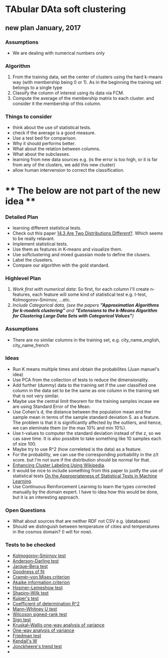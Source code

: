 # TAbular DAta soft clustering

## new plan January, 2017

### Assumptions
* We are dealing with numerical numbers only


### Algorithm
1. From the training data, set the center of clusters using the hard k-means way (with membership being 0 or 1). As in the beginning the training set belongs to a single type
2. Classify the column of interest using its data via FCM.
3. Compute the average of the membership matrix to each cluster. and consider it the membership of this column.

### Things to consider
* think about the use of statistical tests.
* check if the average is a good measure.
* Use a test bed for comparison.
* Why it should performs better.
* What about the relation between columns.
* What about the subclasses.
* learning from new data sources e.g. (is the error is too high, or it is far from any of the clusters, we add this new cluster)
* allow human intervension to correct the classification.

** The below are not part of the new idea **
================================
### Detailed Plan
* learning different statistical tests.
* Check out this paper [14.3 Are Two Distributions Different?](http://www.aip.de/groups/soe/local/numres/bookcpdf/c14-3.pdf). Which seems to be really relavant.
* Implement statistical tests.
* Use them as features in K-means and visualize them.
* Use softclustering and mixed guassian mode to define the clusers.
* Label the cluseters.
* Compare our algorithm with the gold standard.


### Highlevel Plan
1. *Work first with numerical data*: So first, for each column I'll create n-features, each feature will some kind of statistical test e.g. t-test, Kolmogorov–Smirnov, ...etc.
2. *Include Categorical data, (see the papers __"Approximation Algorithms for k-models clustering"__ and __"Extensions to the k-Means Algorithm for Clustering Large Data Sets with Categorical Values"__)*


### Assumptions
* There are no similar columns in the training set, e.g. city_name_english, city_name_french


### Ideas
* Run K means multiple times and obtain the probabilites (Juan manuel's idea)
* Use PCA from the collection of tests to reduce the dimensionality.
* Add further (dummy) data to the training set if the user classified one column in the data set to be the same as one column in the training set that is not very similar.
* Maybe use the central limit theorem for the training samples incase we are using Standard Error of the Mean.
* Use Cohen's d, the distance between the population mean and the sample mean in terms of the sample standard deviation S. as a feature. The problem is that it is significantly affected by the outliers, and hence, we can eleminate them (or the max 10% and min 10%).
* Use t-values to computer the standard deviation instead of the z, so we cas save time. It is also possible to take something like 10 samples each of size 100.
* Maybe try to use R^2 (how correleted is the data) as a feature.
* For the probability, we can use the corresponding porbability in the z/t score. but I'm not sure if the distribution should be normal for that.
* [Enhancing Cluster Labeling Using Wikipedia](http://140.122.184.128/presentation/09-11-09/Enhancing%20Cluster%20Labeling%20Using%20Wikipedia.pdf).
* It would be nice to include something from this paper to justfy the use of statistical tests [On the Appropriateness of Statistical Tests in Machine Learning](http://www.site.uottawa.ca/ICML08WS/papers/J_Demsar.pdf).
* Use Continuous Reinforcement Learning to learn the types corrected manually by the domain expert. I have to idea how this would be done, but it is an interesting approach.

### Open Questions
* What about sources that are neither RDF not CSV e.g. (databases)
* Should we distinguish between temperature of cities and temperatures in the cosmos domain? (I will for now). 

### Tests to be checked
* [Kolmogorov–Smirnov test](https://en.wikipedia.org/wiki/Kolmogorov%E2%80%93Smirnov_test)
* [Anderson–Darling test](https://en.wikipedia.org/wiki/Anderson%E2%80%93Darling_test)
* [Jarque–Bera test](https://en.wikipedia.org/wiki/Jarque%E2%80%93Bera_test)
* [Goodness of fit](https://en.wikipedia.org/wiki/Goodness_of_fit)
* [Cramér–von Mises criterion](https://en.wikipedia.org/wiki/Cram%C3%A9r%E2%80%93von_Mises_criterion)
* [Akaike information criterion](https://en.wikipedia.org/wiki/Akaike_information_criterion)
* [Hosmer–Lemeshow test](https://en.wikipedia.org/wiki/Hosmer%E2%80%93Lemeshow_test)
* [Shapiro–Wilk test](https://en.wikipedia.org/wiki/Shapiro%E2%80%93Wilk_test)
* [Kuiper's test](https://en.wikipedia.org/wiki/Kuiper%27s_test)
* [Coefficient of determination R^2](https://en.wikipedia.org/wiki/Coefficient_of_determination)
* [Mann–Whitney U test](https://en.wikipedia.org/wiki/Mann%E2%80%93Whitney_U_test)
* [Wilcoxon signed-rank test](https://en.wikipedia.org/wiki/Wilcoxon_signed-rank_test)
* [Sign test](https://en.wikipedia.org/wiki/Sign_test)
* [Kruskal–Wallis one-way analysis of variance](https://en.wikipedia.org/wiki/Kruskal%E2%80%93Wallis_one-way_analysis_of_variance)
* [One-way analysis of variance](https://en.wikipedia.org/wiki/One-way_analysis_of_variance)
* [Friedman test](https://en.wikipedia.org/wiki/Friedman_test)
* [Kendall's W](https://en.wikipedia.org/wiki/Kendall%27s_W)
* [Jonckheere's trend test](https://en.wikipedia.org/wiki/Jonckheere%27s_trend_test)
* 
